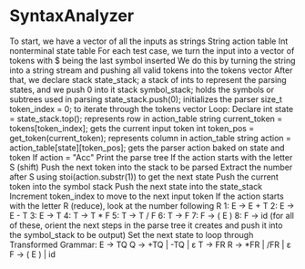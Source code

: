 # SyntaxAnalyzer

To start, we have 
a vector of all the inputs as strings
String action table
Int nonterminal state table
For each test case, we turn the input into a vector of tokens with $ being the last symbol inserted 
We do this by turning the string into a string stream and pushing all valid tokens into the tokens vector 
After that, we declare
stack<int> state_stack; a stack of ints to represent the parsing states, and we push 0 into it
stack<string> symbol_stack; holds the symbols or subtrees used in parsing
state_stack.push(0); initializes the parser
size_t token_index = 0; to iterate through the tokens vector 
Loop:
Declare
int state = state_stack.top(); represents row in action_table
string current_token = tokens[token_index]; gets the current input token
int token_pos = get_token(current_token); represents column in action_table
string action = action_table[state][token_pos]; gets the parser action baked on state and token
If action = "Acc"
Print the parse tree
If the action starts with the letter S (shift)
Push the next token into the stack to be parsed 
Extract the number after S using stoi(action.substr(1)) to get the next state
Push the current token into the symbol stack
Push the next state into the state_stack
Increment token_index to move to the next input token
If the action starts with the letter R (reduce), look at the number following R
1: E -> E + T
2: E -> E - T
3: E -> T
4: T -> T * F
5: T -> T / F
6: T -> F
7: F -> ( E )
8: F -> id
(for all of these, orient the next steps in the parse tree it creates and push it into the symbol_stack to be output)
Set the next state to loop through 
Transformed Grammar: 
E -> TQ 
Q -> +TQ | -TQ | ε
T -> FR 
R -> *FR | /FR | ε 
F -> ( E ) | id
